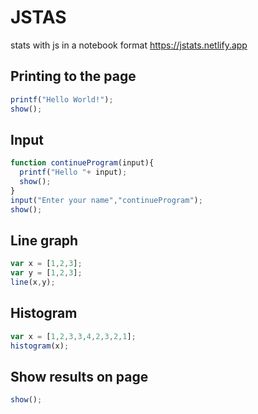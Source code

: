 # JSTAS
stats with js in a notebook format
https://jstats.netlify.app

## Printing to the page
```js
printf("Hello World!");
show();
```
## Input
```js
function continueProgram(input){
  printf("Hello "+ input);
  show();
}
input("Enter your name","continueProgram");
show();
```
## Line graph
```js
var x = [1,2,3];
var y = [1,2,3];
line(x,y);
```
## Histogram
```js
var x = [1,2,3,3,4,2,3,2,1];
histogram(x);
```
## Show results on page
```js
show();
```
